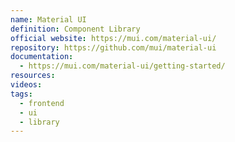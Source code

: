 ```yaml
---
name: Material UI
definition: Component Library
official website: https://mui.com/material-ui/
repository: https://github.com/mui/material-ui
documentation:
  - https://mui.com/material-ui/getting-started/
resources: 
videos: 
tags:
  - frontend
  - ui
  - library
---
```

